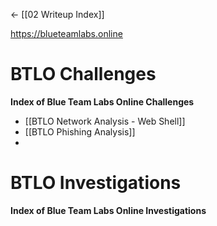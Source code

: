 <- [[02 Writeup Index]]

https://blueteamlabs.online

# BTLO Challenges
**Index of Blue Team Labs Online Challenges**
- [[BTLO Network Analysis - Web Shell]]
- [[BTLO Phishing Analysis]]
- 


# BTLO Investigations
**Index of Blue Team Labs Online Investigations**